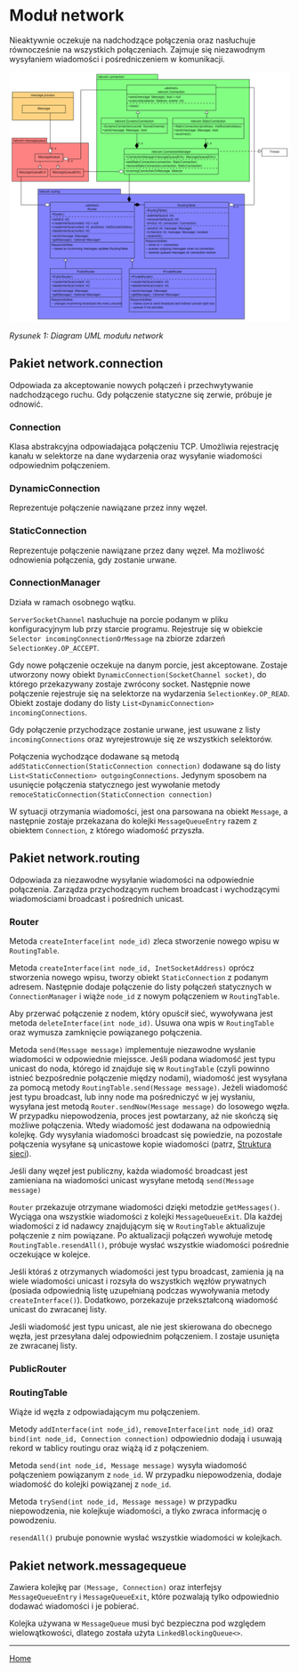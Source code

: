 # Moduł network

Nieaktywnie oczekuje na nadchodzące połączenia oraz nasłuchuje równocześnie na wszystkich połączeniach. Zajmuje się niezawodnym wysyłaniem wiadomości i pośredniczeniem w komunikacji.

<img src="./img/uml_network.png">

*Rysunek 1: Diagram UML modułu network*

## Pakiet network.connection

Odpowiada za akceptowanie nowych połączeń i przechwytywanie nadchodzącego ruchu. Gdy połączenie statyczne się zerwie, próbuje je odnowić. 

### Connection

Klasa abstrakcyjna odpowiadająca połączeniu TCP. Umożliwia rejestrację kanału w selektorze na dane wydarzenia oraz wysyłanie wiadomości odpowiednim połączeniem. 

### DynamicConnection

Reprezentuje połączenie nawiązane przez inny węzeł.

### StaticConnection

Reprezentuje połączenie nawiązane przez dany węzeł. Ma możliwość odnowienia połączenia, gdy zostanie urwane.

### ConnectionManager

Działa w ramach osobnego wątku.

```ServerSocketChannel``` nasłuchuje na porcie podanym w pliku konfiguracyjnym lub przy starcie programu. Rejestruje się w obiekcie ```Selector incomingConnectionOrMessage``` na zbiorze zdarzeń ```SelectionKey.OP_ACCEPT```. 

Gdy nowe połączenie oczekuje na danym porcie, jest akceptowane. Zostaje utworzony nowy obiekt ```DynamicConnection(SocketChannel socket)```, do którego przekazywany zostaje zwrócony socket. Następnie nowe połączenie rejestruje się na selektorze na wydarzenia ```SelectionKey.OP_READ```. Obiekt zostaje dodany do listy ```List<DynamicConnection> incomingConnections```. 

Gdy połączenie przychodzące zostanie urwane, jest usuwane z listy ```incomingConnections``` oraz wyrejestrowuje się ze wszystkich selektorów.

Połączenia wychodzące dodawane są metodą ```addStaticConnection(StaticConnection connection)``` dodawane są do listy ```List<StaticConnection> outgoingConnections```. Jedynym sposobem na usunięcie połączenia statycznego jest wywołanie metody ```remoceStaticConnection(StaticConnection connection)```

W sytuacji otrzymania wiadomości, jest ona parsowana na obiekt ```Message```, a następnie zostaje przekazana do kolejki ```MessageQueueEntry``` razem z obiektem ```Connection```, z którego wiadomość przyszła.

## Pakiet network.routing

Odpowiada za niezawodne wysyłanie wiadomości na odpowiednie połączenia. Zarządza przychodzącym ruchem broadcast i wychodzącymi wiadomościami broadcast i pośrednich unicast. 

### Router

Metoda ```createInterface(int node_id)``` zleca stworzenie nowego wpisu w ```RoutingTable```. 

Metoda ```createInterface(int node_id, InetSocketAddress)``` oprócz stworzenia nowego wpisu, tworzy obiekt ```StaticConnection``` z podanym adresem. Następnie dodaje połączenie do listy połączeń statycznych w ```ConnectionManager``` i wiąże ```node_id``` z nowym połączeniem w ```RoutingTable```. 

Aby przerwać połączenie z nodem, który opuścił sieć, wywoływana jest metoda ```deleteInterface(int node_id)```. Usuwa ona wpis w ```RoutingTable``` oraz wymusza zamknięcie powiązanego połączenia. 

Metoda ```send(Message message)``` implementuje niezawodne wysłanie wiadomości w odpowiednie miejssce. Jeśli podana wiadomość jest typu unicast do noda, którego id znajduje się w ```RoutingTable``` (czyli powinno istnieć bezpośrednie połączenie między nodami), wiadomość jest wysyłana za pomocą metody ```RoutingTable.send(Message message)```. Jeżeli wiadomość jest typu broadcast, lub inny node ma pośredniczyć w jej wysłaniu, wysyłana jest metodą ```Router.sendNow(Message message)``` do losowego węzła. W przypadku niepowodzenia, proces jest powtarzany, aż nie skończą się możliwe połączenia. Wtedy wiadomość jest dodawana na odpowiednią kolejkę. Gdy wysyłania wiadomości broadcast się powiedzie, na pozostałe połączenia
wysyłane są unicastowe kopie wiadomości (patrz, [Struktura sieci](./network_structure.md)).

Jeśli dany węzeł jest publiczny, każda wiadomość broadcast jest zamieniana na wiadomości unicast wysyłane metodą ```send(Message message)```

```Router``` przekazuje otrzymane wiadomości dzięki metodzie ```getMessages()```. Wyciąga ona wszystkie wiadomości z kolejki ```MessageQueueExit```. Dla każdej wiadomości z id nadawcy znajdującym się w ```RoutingTable``` aktualizuje połączenie z nim powiązane. Po aktualizacji połączeń wywołuje metodę ```RoutingTable.resendAll()```, próbuje wysłać wszystkie wiadomości pośrednie oczekujące w kolejce. 

Jeśli któraś z otrzymanych wiadomości jest typu broadcast, zamienia ją na wiele wiadomości unicast i rozsyła do wszystkich węzłów prywatnych (posiada odpowiednią listę uzupełnianą podczas wywoływania metody ```createInterface()```). Dodatkowo, porzekazuje przekształconą wiadomość unicast do zwracanej listy.

Jeśli wiadomość jest typu unicast, ale nie jest skierowana do obecnego węzła, jest przesyłana dalej odpowiednim połączeniem. I zostaje usunięta ze zwracanej listy. 

### PublicRouter

### RoutingTable

Wiąże id węzła z odpowiadającym mu połączeniem. 

Metody ```addInterface(int node_id)```, ```removeInterface(int node_id)``` oraz ```bind(int node_id, Connection connection)``` odpowiednio dodają i usuwają rekord w tablicy routingu oraz wiążą id z połączeniem. 

Metoda ```send(int node_id, Message message)``` wysyła wiadomość połączeniem powiązanym z ```node_id```. W przypadku niepowodzenia, dodaje wiadomość do kolejki powiązanej z ```node_id```. 

Metoda ```trySend(int node_id, Message message)``` w przypadku niepowodzenia, nie kolejkuje wiadomości, a tlyko zwraca informację o powodzeniu. 

```resendAll()``` prubuje ponownie wysłać wszystkie wiadomości w kolejkach. 

## Pakiet network.messagequeue

Zawiera kolejkę par ```(Message, Connection)``` oraz interfejsy ```MessageQueueEntry``` i ```MessageQueueExit```, które pozwalają tylko odpowiednio dodawać wiadomości i je pobierać. 

Kolejka używana w ```MessageQueue``` musi być bezpieczna pod względem wielowątkowości, dlatego została użyta ```LinkedBlockingQueue<>```.

---

[Home](./index.md)